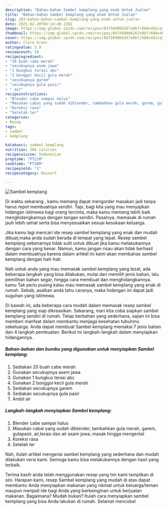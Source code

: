 ```yaml
---
description: "Bahan-bahan Sambel kemplang yang enak Untuk Jualan"
title: "Bahan-bahan Sambel kemplang yang enak Untuk Jualan"
slug: 203-bahan-bahan-sambel-kemplang-yang-enak-untuk-jualan
date: 2021-02-20T04:14:40.239Z
image: https://img-global.cpcdn.com/recipes/0475690b6267a9bf/680x482cq70/sambel-kemplang-foto-resep-utama.jpg
thumbnail: https://img-global.cpcdn.com/recipes/0475690b6267a9bf/680x482cq70/sambel-kemplang-foto-resep-utama.jpg
cover: https://img-global.cpcdn.com/recipes/0475690b6267a9bf/680x482cq70/sambel-kemplang-foto-resep-utama.jpg
author: Clara Greer
ratingvalue: 3.9
reviewcount: 10
recipeingredient:
- "20 buah cabe merah"
- "secukupnya asem jawa"
- "1 bungkus terasi abc"
- "2 bonggol kecil gula merah"
- "secukupnya garem"
- "secukupnya gula pasir"
- " air"
recipeinstructions:
- "Blender cabe sampai halus"
- "Masukan cabai yang sudah diblender, tambahkan gula merah, garem, gulapasir, air,terasi dan air asam jawa..masak hingga mengental"
- "Koreksi rasa"
- "Setelah ter"
categories:
- Resep
tags:
- sambel
- kemplang

katakunci: sambel kemplang 
nutrition: 284 calories
recipecuisine: Indonesian
preptime: "PT21M"
cooktime: "PT36M"
recipeyield: "1"
recipecategory: Dessert

---
```



![Sambel kemplang](https://img-global.cpcdn.com/recipes/0475690b6267a9bf/680x482cq70/sambel-kemplang-foto-resep-utama.jpg)

Di waktu  sekarang , kamu memang dapat mengorder masakan jadi tanpa harus repot membuatnya sendiri. Tapi, bagi kita yang mau menyajikan hidangan istimewa bagi orang tercinta, maka kamu memang lebih baik menghidangkannya dengan tangan sendiri. Pasalnya, memasak di rumah jauh lebih sehat serta bisa menyesuaikan sesuai kesukaan keluarga.

Jika kamu lagi mencari ide resep sambel kemplang yang enak dan mudah dibuat,maka anda sudah berada di tempat yang tepat. Resep sambel kemplang  sebenarnya tidak sulit untuk dibuat jika kamu melakukannya dengan cara yang benar. Namun, kamu jangan risau akan tidak berhasil dalam membuatnya 
karena dalam artikel ini kami akan membahas sambel kemplang dengan hati-hati.  



Nah untuk anda yang mau memasak sambel kemplang yang lezat, ada beberapa langkah yang bisa dilakukan, mulai dari memilih jenis bahan, lalu pemilihan bahan segar, hingga cara membuat dan menghidangkannya. kamu Tak perlu pusing kalau mau memasak sambel kemplang yang enak di rumah. Sebab, asalkan anda  tahu caranya, maka hidangan ini dapat jadi suguhan yang istimewa.

Di bawah ini, ada beberapa cara mudah dalam memasak resep sambel kemplang yang siap dikreasikan. Sekarang, mari kita coba siapkan sambel kemplang sendiri di rumah. Tetap berbahan yang sederhana, sajian ini bisa memberi manfaat dalam membantu menjaga kesehatan tubuhmu sekeluarga. Anda dapat membuat Sambel kemplang memakai 7 jenis bahan dan 4 langkah pembuatan. Berikut ini langkah-langkah dalam menyiapkan hidangannya.

<!--inarticleads1-->

##### Bahan-bahan dan bumbu yang digunakan untuk menyiapkan Sambel kemplang:

1. Sediakan 20 buah cabe merah
1. Gunakan secukupnya asem jawa
1. Gunakan 1 bungkus terasi abc
1. Gunakan 2 bonggol kecil gula merah
1. Sediakan secukupnya garem
1. Sediakan secukupnya gula pasir
1. Ambil  air




<!--inarticleads2-->

##### Langkah-langkah menyiapkan Sambel kemplang:

1. Blender cabe sampai halus
1. Masukan cabai yang sudah diblender, tambahkan gula merah, garem, gulapasir, air,terasi dan air asam jawa..masak hingga mengental
1. Koreksi rasa
1. Setelah ter




Nah, itulah artikel mengenai  sambel kemplang  yang sederhana dan mudah dilakukan versi kami. Semoga kamu bisa melakukannya dengan hasil yang terbaik. 

Terima kasih anda telah menggunakan resep yang tim kami tampilkan di sini. Harapan kami, resep  Sambel kemplang yang mudah di atas dapat membantu Anda menyiapkan makanan yang nikmat untuk keluarga/teman maupun menjadi ide bagi Anda yang berkeinginan untuk berjualan makanan. Bagaimana? Mudah bukan? Itulah cara menyiapkan sambel kemplang yang bisa Anda lakukan di rumah. Selamat mencoba!

